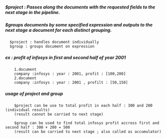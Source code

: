 ##### $project : Passes along the documents with the requested fields to the next stage in the pipeline.


##### $groups documents by some specified expression and outputs to the next stage a document for each distinct grouping.


      $project : handles document individually
      $group : groups document on expression

##### ex : profit of infosys in first and second half of year 2001
        1.document 
        company :infosys : year : 2001, profit : [100,200]
        2.document
        company :infosys : year : 2001 , profilt : [50,150]


##### usage of project and group

        $project can be use to total profit in each half : 300 and 200 (individual results)
        (result cannot be carried to next stage)

        $group can be used to find total infosys profit accross first and second half : 300 + 200 = 500
        (result can be carried to next stage ; also called as accumulator)
